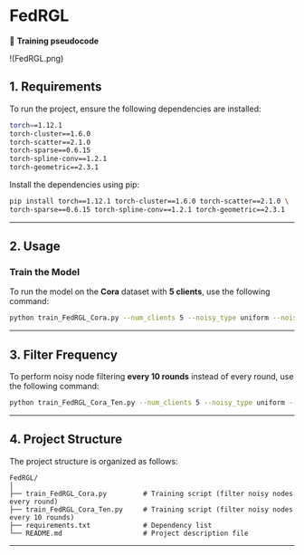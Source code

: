 
# FedRGL  

🔴 **Training pseudocode** 


!(FedRGL.png)  


## 1. Requirements  
To run the project, ensure the following dependencies are installed:

```bash
torch==1.12.1  
torch-cluster==1.6.0  
torch-scatter==2.1.0  
torch-sparse==0.6.15  
torch-spline-conv==1.2.1  
torch-geometric==2.3.1  
```

Install the dependencies using pip:

```bash
pip install torch==1.12.1 torch-cluster==1.6.0 torch-scatter==2.1.0 \
torch-sparse==0.6.15 torch-spline-conv==1.2.1 torch-geometric==2.3.1
```

---

## 2. Usage  
### Train the Model  
To run the model on the **Cora** dataset with **5 clients**, use the following command:

```bash
python train_FedRGL_Cora.py --num_clients 5 --noisy_type uniform --noisy_rate 0.3
```

---

## 3. Filter Frequency  
To perform noisy node filtering **every 10 rounds** instead of every round, use the following command:

```bash
python train_FedRGL_Cora_Ten.py --num_clients 5 --noisy_type uniform --noisy_rate 0.3
```

---

## 4. Project Structure  
The project structure is organized as follows:

```plaintext
FedRGL/
│
├── train_FedRGL_Cora.py         # Training script (filter noisy nodes every round)
├── train_FedRGL_Cora_Ten.py     # Training script (filter noisy nodes every 10 rounds)
├── requirements.txt             # Dependency list
└── README.md                    # Project description file
```

---

##



